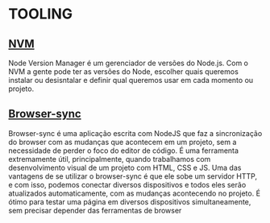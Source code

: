 # TOOLING

## [NVM](https://github.com/10diieggos/tooling/blob/main/NVM.md)

Node Version Manager é um gerenciador de versões do Node.js. 
Com o NVM a gente pode ter as versões do Node, escolher quais queremos instalar ou desisntalar e definir qual queremos usar em cada momento ou projeto.

## [Browser-sync](https://github.com/10diieggos/tooling/blob/main/Browser-sync.md)

Browser-sync é uma aplicação escrita com NodeJS que faz a sincronização do browser com as mudanças que acontecem em um projeto, sem a necessidade de perder o foco do editor de código. É uma ferramenta extremamente útil, principalmente, quando trabalhamos com desenvolvimento visual de um projeto com HTML, CSS e JS. 
Uma das vantagens de se utilizar o browser-sync é que ele sobe um servidor HTTP, e com isso, podemos conectar diversos dispositivos e todos eles serão atualizados automaticamente, com as mudanças acontecendo no projeto. É ótimo para testar uma página em diversos dispositivos simultaneamente, sem precisar depender das ferramentas de browser
